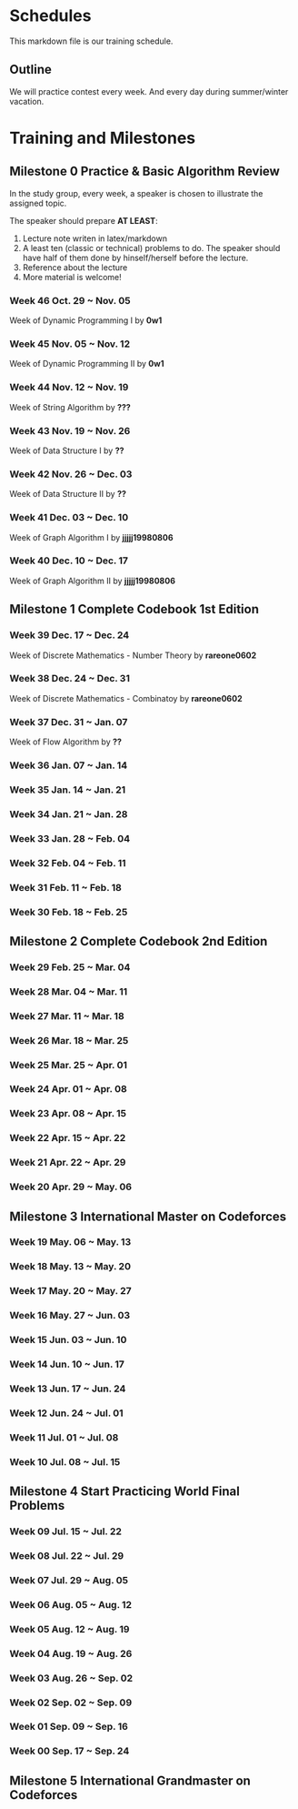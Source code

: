 # Schedules

This markdown file is our training schedule.

## Outline 

We will practice contest every week. And every day during summer/winter vacation.

# Training and Milestones

## Milestone 0 Practice & Basic Algorithm Review

In the study group, every week, a speaker is chosen to illustrate the assigned topic.

The speaker should prepare __AT LEAST__: 

1. Lecture note writen in latex/markdown
2. A least ten (classic or technical) problems to do. The speaker should have half of them done by hinself/herself before the lecture.
3. Reference about the lecture
4. More material is welcome!


### Week 46 Oct. 29 ~ Nov. 05
Week of Dynamic Programming I by **0w1** 
### Week 45 Nov. 05 ~ Nov. 12
Week of Dynamic Programming II by **0w1**
### Week 44 Nov. 12 ~ Nov. 19
Week of String Algorithm by **???**
### Week 43 Nov. 19 ~ Nov. 26
Week of Data Structure I by **??**
### Week 42 Nov. 26 ~ Dec. 03
Week of Data Structure II by **??**
### Week 41 Dec. 03 ~ Dec. 10
Week of Graph Algorithm I by **jjjjj19980806**
### Week 40 Dec. 10 ~ Dec. 17
Week of Graph Algorithm II by **jjjjj19980806**

## Milestone 1 Complete Codebook 1st Edition

### Week 39 Dec. 17 ~ Dec. 24
Week of Discrete Mathematics - Number Theory by **rareone0602**
### Week 38 Dec. 24 ~ Dec. 31
Week of Discrete Mathematics - Combinatoy by **rareone0602**
### Week 37 Dec. 31 ~ Jan. 07
Week of Flow Algorithm by **??**
### Week 36 Jan. 07 ~ Jan. 14
### Week 35 Jan. 14 ~ Jan. 21
### Week 34 Jan. 21 ~ Jan. 28
### Week 33 Jan. 28 ~ Feb. 04
### Week 32 Feb. 04 ~ Feb. 11
### Week 31 Feb. 11 ~ Feb. 18
### Week 30 Feb. 18 ~ Feb. 25

## Milestone 2 Complete Codebook 2nd Edition

### Week 29 Feb. 25 ~ Mar. 04
### Week 28 Mar. 04 ~ Mar. 11
### Week 27 Mar. 11 ~ Mar. 18
### Week 26 Mar. 18 ~ Mar. 25
### Week 25 Mar. 25 ~ Apr. 01
### Week 24 Apr. 01 ~ Apr. 08
### Week 23 Apr. 08 ~ Apr. 15
### Week 22 Apr. 15 ~ Apr. 22
### Week 21 Apr. 22 ~ Apr. 29
### Week 20 Apr. 29 ~ May. 06

## Milestone 3 International Master on Codeforces

### Week 19 May. 06 ~ May. 13
### Week 18 May. 13 ~ May. 20
### Week 17 May. 20 ~ May. 27
### Week 16 May. 27 ~ Jun. 03
### Week 15 Jun. 03 ~ Jun. 10
### Week 14 Jun. 10 ~ Jun. 17
### Week 13 Jun. 17 ~ Jun. 24
### Week 12 Jun. 24 ~ Jul. 01
### Week 11 Jul. 01 ~ Jul. 08
### Week 10 Jul. 08 ~ Jul. 15

## Milestone 4 Start Practicing World Final Problems

### Week 09 Jul. 15 ~ Jul. 22
### Week 08 Jul. 22 ~ Jul. 29
### Week 07 Jul. 29 ~ Aug. 05
### Week 06 Aug. 05 ~ Aug. 12
### Week 05 Aug. 12 ~ Aug. 19
### Week 04 Aug. 19 ~ Aug. 26
### Week 03 Aug. 26 ~ Sep. 02
### Week 02 Sep. 02 ~ Sep. 09
### Week 01 Sep. 09 ~ Sep. 16
### Week 00 Sep. 17 ~ Sep. 24

## Milestone 5 International Grandmaster on Codeforces
